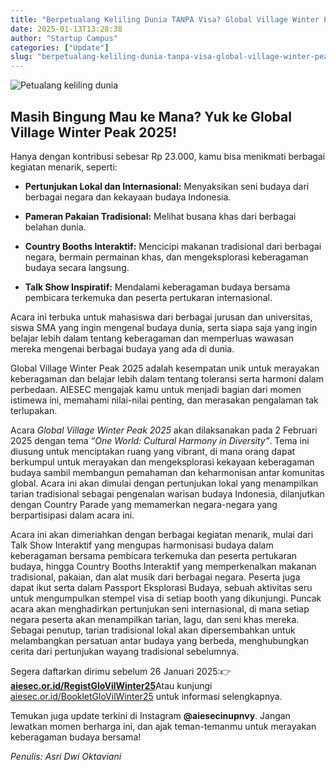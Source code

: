 ```yaml
---
title: "Berpetualang Keliling Dunia TANPA Visa? Global Village Winter Peak 2025 AIESEC in UPNVY Masih Terbuka untuk UMUM!"
date: 2025-01-13T13:28:38
author: "Startup Campus"
categories: ["Update"]
slug: "berpetualang-keliling-dunia-tanpa-visa-global-village-winter-peak-2025-aiesec-in-upnvy-masih-terbuka-untuk-umum"
---
```


![Petualang keliling dunia](https://www.startupcampus.id/blog/wp-content/uploads/2025/01/6064111136527205069.jpg)

## **Masih Bingung Mau ke Mana? Yuk ke Global Village Winter Peak 2025!**

Hanya dengan kontribusi sebesar Rp 23.000, kamu bisa menikmati berbagai kegiatan menarik, seperti:

- **Pertunjukan Lokal dan Internasional:** Menyaksikan seni budaya dari berbagai negara dan kekayaan budaya Indonesia.

- **Pameran Pakaian Tradisional:** Melihat busana khas dari berbagai belahan dunia.

- **Country Booths Interaktif:** Mencicipi makanan tradisional dari berbagai negara, bermain permainan khas, dan mengeksplorasi keberagaman budaya secara langsung.

- **Talk Show Inspiratif:** Mendalami keberagaman budaya bersama pembicara terkemuka dan peserta pertukaran internasional.

Acara ini terbuka untuk mahasiswa dari berbagai jurusan dan universitas, siswa SMA yang ingin mengenal budaya dunia, serta siapa saja yang ingin belajar lebih dalam tentang keberagaman dan memperluas wawasan mereka mengenai berbagai budaya yang ada di dunia.

Global Village Winter Peak 2025 adalah kesempatan unik untuk merayakan keberagaman dan belajar lebih dalam tentang toleransi serta harmoni dalam perbedaan. AIESEC mengajak kamu untuk menjadi bagian dari momen istimewa ini, memahami nilai-nilai penting, dan merasakan pengalaman tak terlupakan.

Acara *Global Village Winter Peak 2025* akan dilaksanakan pada 2 Februari 2025 dengan tema *“One World: Cultural Harmony in Diversity”*. Tema ini diusung untuk menciptakan ruang yang vibrant, di mana orang dapat berkumpul untuk merayakan dan mengeksplorasi kekayaan keberagaman budaya sambil membangun pemahaman dan keharmonisan antar komunitas global. Acara ini akan dimulai dengan pertunjukan lokal yang menampilkan tarian tradisional sebagai pengenalan warisan budaya Indonesia, dilanjutkan dengan Country Parade yang memamerkan negara-negara yang berpartisipasi dalam acara ini.

Acara ini akan dimeriahkan dengan berbagai kegiatan menarik, mulai dari Talk Show Interaktif yang mengupas harmonisasi budaya dalam keberagaman bersama pembicara terkemuka dan peserta pertukaran budaya, hingga Country Booths Interaktif yang memperkenalkan makanan tradisional, pakaian, dan alat musik dari berbagai negara. Peserta juga dapat ikut serta dalam Passport Eksplorasi Budaya, sebuah aktivitas seru untuk mengumpulkan stempel visa di setiap booth yang dikunjungi. Puncak acara akan menghadirkan pertunjukan seni internasional, di mana setiap negara peserta akan menampilkan tarian, lagu, dan seni khas mereka. Sebagai penutup, tarian tradisional lokal akan dipersembahkan untuk melambangkan persatuan antar budaya yang berbeda, menghubungkan cerita dari pertunjukan wayang tradisional sebelumnya.

Segera daftarkan dirimu sebelum 26 Januari 2025:👉 [**aiesec.or.id/RegistGloVilWinter25**](http://aiesec.or.id/RegistGloVilWinter25)Atau kunjungi [aiesec.or.id/BookletGloVilWinter25](http://aiesec.or.id/BookletGloVilWinter25) untuk informasi selengkapnya.

Temukan juga update terkini di Instagram **@aiesecinupnvy**. Jangan lewatkan momen berharga ini, dan ajak teman-temanmu untuk merayakan keberagaman budaya bersama!

*Penulis: Asri Dwi Oktaviani*
